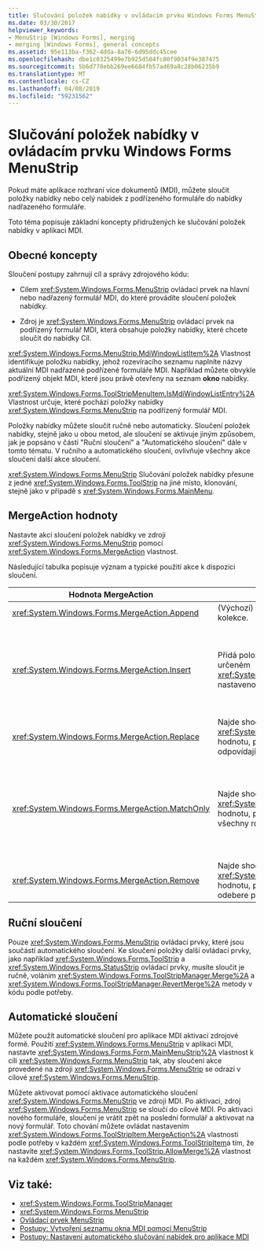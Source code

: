 ```yaml
---
title: Slučování položek nabídky v ovládacím prvku Windows Forms MenuStrip
ms.date: 03/30/2017
helpviewer_keywords:
- MenuStrip [Windows Forms], merging
- merging [Windows Forms], general concepts
ms.assetid: 95e113ba-f362-4dda-8a76-6d95ddc45cee
ms.openlocfilehash: dbe1c0325499e7b925d504fc80f9034f9e387475
ms.sourcegitcommit: 5b6d778ebb269ee6684fb57ad69a8c28b06235b9
ms.translationtype: MT
ms.contentlocale: cs-CZ
ms.lasthandoff: 04/08/2019
ms.locfileid: "59231562"
---
```

# <a name="merging-menu-items-in-the-windows-forms-menustrip-control"></a>Slučování položek nabídky v ovládacím prvku Windows Forms MenuStrip
Pokud máte aplikace rozhraní více dokumentů (MDI), můžete sloučit položky nabídky nebo celý nabídek z podřízeného formuláře do nabídky nadřazeného formuláře.  
  
 Toto téma popisuje základní koncepty přidružených ke slučování položek nabídky v aplikaci MDI.  
  
## <a name="general-concepts"></a>Obecné koncepty  
 Sloučení postupy zahrnují cíl a správy zdrojového kódu:  
  
-   Cílem <xref:System.Windows.Forms.MenuStrip> ovládací prvek na hlavní nebo nadřazený formulář MDI, do které provádíte sloučení položek nabídky.  
  
-   Zdroj je <xref:System.Windows.Forms.MenuStrip> ovládací prvek na podřízený formulář MDI, která obsahuje položky nabídky, které chcete sloučit do nabídky Cíl.  
  
 <xref:System.Windows.Forms.MenuStrip.MdiWindowListItem%2A> Vlastnost identifikuje položku nabídky, jehož rozevíracího seznamu naplníte názvy aktuální MDI nadřazené podřízené formuláře MDI. Například můžete obvykle podřízený objekt MDI, které jsou právě otevřeny na seznam **okno** nabídky.  
  
 <xref:System.Windows.Forms.ToolStripMenuItem.IsMdiWindowListEntry%2A> Vlastnost určuje, které pochází položky nabídky <xref:System.Windows.Forms.MenuStrip> na podřízený formulář MDI.  
  
 Položky nabídky můžete sloučit ručně nebo automaticky. Sloučení položek nabídky, stejně jako u obou metod, ale sloučení se aktivuje jiným způsobem, jak je popsáno v části "Ruční sloučení" a "Automatického sloučení" dále v tomto tématu. V ručního a automatického sloučení, ovlivňuje všechny akce sloučení další akce sloučení.  
  
 <xref:System.Windows.Forms.MenuStrip> Slučování položek nabídky přesune z jedné <xref:System.Windows.Forms.ToolStrip> na jiné místo, klonování, stejně jako v případě s <xref:System.Windows.Forms.MainMenu>.  
  
## <a name="mergeaction-values"></a>MergeAction hodnoty  
 Nastavte akci sloučení položek nabídky ve zdroji <xref:System.Windows.Forms.MenuStrip> pomocí <xref:System.Windows.Forms.MergeAction> vlastnost.  
  
 Následující tabulka popisuje význam a typické použití akce k dispozici sloučení.  
  
|Hodnota MergeAction|Popis|Typické použití|  
|-----------------------|-----------------|-----------------|  
|<xref:System.Windows.Forms.MergeAction.Append>|(Výchozí) Zdrojová položka přidá na konec cílové položky kolekce.|Přidání položky nabídky na konec objektu v nabídce při aktivaci některé části tohoto programu.|  
|<xref:System.Windows.Forms.MergeAction.Insert>|Přidá položku zdrojové do cílové položky kolekce, v místě určeném <xref:System.Windows.Forms.ToolStripItem.MergeIndex%2A> nastavenou na zdroj položky.|Přidání položek nabídky do středu nebo na začátku nabídce při aktivaci některé části tohoto programu.<br /><br /> Pokud hodnota <xref:System.Windows.Forms.ToolStripItem.MergeIndex%2A> je stejný pro obě položky nabídky, se přidají v obráceném pořadí. Nastavte <xref:System.Windows.Forms.ToolStripItem.MergeIndex%2A> správně zachovat původní pořadí.|  
|<xref:System.Windows.Forms.MergeAction.Replace>|Najde shodu text nebo používá <xref:System.Windows.Forms.ToolStripItem.MergeIndex%2A> hodnotu, pokud žádná shoda text nenajde a pak nahradí odpovídající cílové položky nabídky Zdroj položky nabídky.|Cílová položka nabídky nahradíte zdroj položky nabídky se stejným názvem, který provede něco jiného.|  
|<xref:System.Windows.Forms.MergeAction.MatchOnly>|Najde shodu text nebo používá <xref:System.Windows.Forms.ToolStripItem.MergeIndex%2A> hodnotu, pokud neodpovídá text nenajde a pak přidá všechny rozevírací položky ze zdroje do cíle.|Sestavování struktura nabídky, která vloží přidá položky nabídky do podnabídky nebo odebere položky nabídky z podnabídky. Například můžete přidat položku nabídky z podřízeného MDI do hlavního <xref:System.Windows.Forms.MenuStrip> **uložit jako** nabídky.<br /><br /> <xref:System.Windows.Forms.MergeAction.MatchOnly> Umožňuje procházet struktura nabídky bez nutnosti přepínat žádnou akci. Poskytuje způsob, jak vyhodnotit následující položky.|  
|<xref:System.Windows.Forms.MergeAction.Remove>|Najde shodu text nebo používá <xref:System.Windows.Forms.ToolStripItem.MergeIndex%2A> hodnotu, pokud neodpovídá text nachází a pak taky odebere položku z cíle.|Odebrání položky nabídky z cíle <xref:System.Windows.Forms.MenuStrip>.|  
  
## <a name="manual-merging"></a>Ruční sloučení  
 Pouze <xref:System.Windows.Forms.MenuStrip> ovládací prvky, které jsou součástí automatického sloučení. Ke sloučení položky další ovládací prvky, jako například <xref:System.Windows.Forms.ToolStrip> a <xref:System.Windows.Forms.StatusStrip> ovládací prvky, musíte sloučit je ručně, voláním <xref:System.Windows.Forms.ToolStripManager.Merge%2A> a <xref:System.Windows.Forms.ToolStripManager.RevertMerge%2A> metody v kódu podle potřeby.  
  
## <a name="automatic-merging"></a>Automatické sloučení  
 Můžete použít automatické sloučení pro aplikace MDI aktivací zdrojové formě. Použití <xref:System.Windows.Forms.MenuStrip> v aplikaci MDI, nastavte <xref:System.Windows.Forms.Form.MainMenuStrip%2A> vlastnost k cíli <xref:System.Windows.Forms.MenuStrip> tak, aby sloučení akce provedené na zdroji <xref:System.Windows.Forms.MenuStrip> se odrazí v cílové <xref:System.Windows.Forms.MenuStrip>.  
  
 Můžete aktivovat pomocí aktivace automatického sloučení <xref:System.Windows.Forms.MenuStrip> ve zdroji MDI. Po aktivaci, zdroj <xref:System.Windows.Forms.MenuStrip> se sloučí do cílové MDI. Po aktivaci nového formuláře, sloučení je vrátit zpět na poslední formulář a aktivovat na nový formulář. Toto chování můžete ovládat nastavením <xref:System.Windows.Forms.ToolStripItem.MergeAction%2A> vlastnosti podle potřeby v každém <xref:System.Windows.Forms.ToolStripItem>a tím, že nastavíte <xref:System.Windows.Forms.ToolStrip.AllowMerge%2A> vlastnost na každém <xref:System.Windows.Forms.MenuStrip>.  
  
## <a name="see-also"></a>Viz také:

- <xref:System.Windows.Forms.ToolStripManager>
- <xref:System.Windows.Forms.MenuStrip>
- [Ovládací prvek MenuStrip](menustrip-control-windows-forms.md)
- [Postupy: Vytvoření seznamu okna MDI pomocí MenuStrip](how-to-create-an-mdi-window-list-with-menustrip-windows-forms.md)
- [Postupy: Nastavení automatického slučování nabídek pro aplikace MDI](how-to-set-up-automatic-menu-merging-for-mdi-applications.md)
